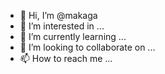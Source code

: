 - 👋 Hi, I’m @makaga
- 👀 I’m interested in ...
- 🌱 I’m currently learning ...
- 💞️ I’m looking to collaborate on ...
- 📫 How to reach me ...

<!---
makaga/makaga is a ✨ special ✨ repository because its `README.md` (this file) appears on your GitHub profile.
You can click the Preview link to take a look at your changes.
--->
